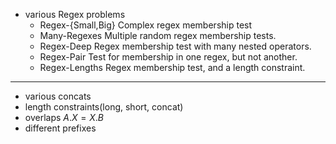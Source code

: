 - various Regex problems
	- Regex-{Small,Big} Complex regex membership test
	- Many-Regexes Multiple random regex membership tests.
	- Regex-Deep Regex membership test with many nested operators.
	- Regex-Pair Test for membership in one regex, but not another.
	- Regex-Lengths Regex membership test, and a length constraint. 

---
- various concats
- length constraints(long, short, concat)
- overlaps $A.X = X.B$
- different prefixes


